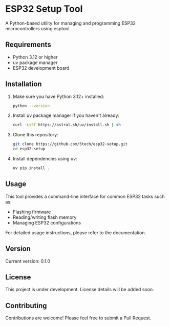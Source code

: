 # ESP32 Setup Tool

A Python-based utility for managing and programming ESP32 microcontrollers using esptool.

## Requirements

- Python 3.12 or higher
- uv package manager
- ESP32 development board

## Installation

1. Make sure you have Python 3.12+ installed:
   ```bash
   python --version
   ```

2. Install uv package manager if you haven't already:
   ```bash
   curl -LsSf https://astral.sh/uv/install.sh | sh
   ```

3. Clone this repository:
   ```bash
   git clone https://github.com/5tech/esp32-setup.git
   cd esp32-setup
   ```

4. Install dependencies using uv:
   ```bash
   uv pip install .
   ```

## Usage

This tool provides a command-line interface for common ESP32 tasks such as:
- Flashing firmware
- Reading/writing flash memory
- Managing ESP32 configurations

For detailed usage instructions, please refer to the documentation.

## Version

Current version: 0.1.0

## License

This project is under development. License details will be added soon.

## Contributing

Contributions are welcome! Please feel free to submit a Pull Request.